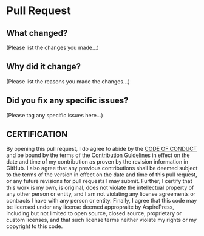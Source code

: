 # Pull Request

## What changed?

(Please list the changes you made...)

## Why did it change?

(Please list the reasons you made the changes...)

## Did you fix any specific issues?

(Please tag any specific issues here...)

## CERTIFICATION

By opening this pull request, I do agree to abide by the [CODE OF CONDUCT](https://github.com/aspirepress/.github/CODE_OF_CONDUCT.md) and be bound by the terms of the [Contribution Guidelines](https://github.com/aspirepress/.github/CONTRIBUTING.md) in effect on the date and time of my contribution as proven by the revision information in GitHub. I also agree that any previous contributions shall be deemed subject to the terms of the version in effect on the date and time of this pull request, or any future revisions for pull requests I may submit. Further, I certify that this work is my own, is original, does not violate the intellectual property of any other person or entity, and I am not violating any license agreements or contracts I have with any person or entity. Finally, I agree that this code may be licensed under any license deemed appropraite by AspirePress, including but not limited to open source, closed source, proprietary or custom licenses, and that such license terms neither violate my rights or my copyright to this code.